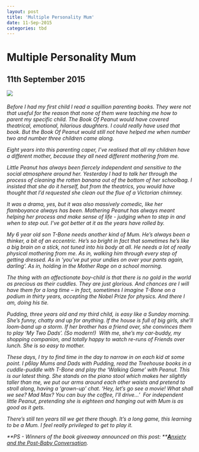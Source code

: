 ```yaml
---
layout: post
title: 'Multiple Personality Mum'
date: 11-Sep-2015
categories: tbd
---
```


# Multiple Personality Mum

## 11th September 2015

<img src="http://joancrawfordma.tripod.com/sitebuildercontent/sitebuilderpictures/crawfordshildrenmain.jpg" />

<h6 "I was a strict disciplinarian,   perhaps too strict at times, but my God, without discipline what is life?" - Joan Crawford.  Making normal parents look awesome for the last seventy years.  Cheers Joan!</h6>

<p ** This post was originally published in Practical Parenting Magazine, August 2015**</p>

Before I had my first child I read a squillion parenting books. They were not that useful for the reason that none of them were teaching me how to parent my specific child. The Book Of Peanut would have covered theatrical, emotional, hilarious daughters. I could really have used that book. But the Book Of Peanut would still not have helped me when number two and number three children came along.

Eight years into this parenting caper, I’ve realised that all my children have a different mother, because they all need different mothering from me.

Little Peanut has always been fiercely independent and sensitive to the social atmosphere around her. Yesterday I had to talk her through the process of cleaning the rotten banana out of the bottom of her schoolbag. I insisted that she do it herself, but from the theatrics, you would have thought that I’d requested she clean out the flue of a Victorian chimney.

It was a drama, yes, but it was also massively comedic, like her flamboyance always has been. Mothering Peanut has always meant helping her process and make sense of life - judging when to step in and when to step out. I’ve got better at it as the years have rolled by.

My 6 year old son T-Bone needs another kind of Mum. He’s always been a thinker, a bit of an eccentric. He’s so bright in fact that sometimes he’s like a big brain on a stick, not tuned into his body at all. He needs a lot of really physical mothering from me. As in, walking him through every step of getting dressed. As in ‘you’ve put your undies on over your pants again, darling’. As in, holding in the Mother Rage on a school morning.

The thing with an affectionate boy-child is that there is no gold in the world as precious as their cuddles. They are just glorious. And chances are I will have them for a long time – in fact, sometimes I imagine T-Bone on a podium in thirty years, accepting the Nobel Prize for physics. And there I am, doing his tie.

Pudding, three years old and my third child, is easy like a Sunday morning. She’s funny, chatty and up for anything. If the house is full of big girls, she’ll loom-band up a storm. If her brother has a friend over, she convinces them to play ‘My Two Dads’. (So modern!)  With me, she’s my car-buddy, my shopping companion, and totally happy to watch re-runs of Friends over lunch. She is so easy to mother.

These days, I try to find time in the day to narrow in on each kid at some point. I p6lay Mums and Dads with Pudding, read the Treehouse books in a cuddle-puddle with T-Bone and play the ‘Walking Game’ with Peanut. This is our latest thing. She stands on the piano stool which makes her slightly taller than me, we put our arms around each other waists and pretend to stroll along, having a ‘grown-up’ chat. ‘Hey, let’s go see a movie! What shall we see? Mad Max? You can buy the coffee, I’ll drive…’  For independent little Peanut, pretending she is eighteen and hanging out with Mum is as good as it gets.

There’s still ten years till we get there though. It’s a long game, this learning to be a Mum. I feel really privileged to get to play it.

**PS - Winners of the book giveaway announced on this post: **<a href="http://mogantosh.com/anxiety-and-the-post-baby-conversation-a-book-giveaway/">**A**nxiety and the Post-Baby Conversation</a>.
